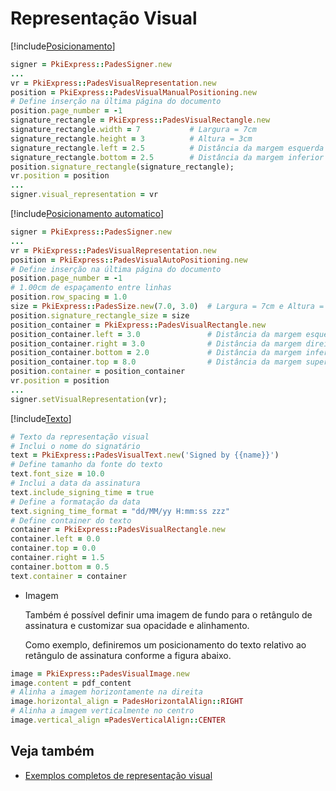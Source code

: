 # Representação Visual

[!include[Posicionamento](../../../includes/visual-rep/positioning.md)]

```ruby
signer = PkiExpress::PadesSigner.new
...
vr = PkiExpress::PadesVisualRepresentation.new
position = PkiExpress::PadesVisualManualPositioning.new
# Define inserção na última página do documento
position.page_number = -1
signature_rectangle = PkiExpress::PadesVisualRectangle.new
signature_rectangle.width = 7           # Largura = 7cm
signature_rectangle.height = 3          # Altura = 3cm
signature_rectangle.left = 2.5          # Distância da margem esquerda = 2.50cm
signature_rectangle.bottom = 2.5        # Distância da margem inferior = 2.50cm
position.signature_rectangle(signature_rectangle);
vr.position = position
...
signer.visual_representation = vr
```

[!include[Posicionamento automatico](../../../includes/visual-rep/auto-positioning.md)]


```ruby
signer = PkiExpress::PadesSigner.new
...
vr = PkiExpress::PadesVisualRepresentation.new
position = PkiExpress::PadesVisualAutoPositioning.new
# Define inserção na última página do documento
position.page_number = -1
# 1.00cm de espaçamento entre linhas
position.row_spacing = 1.0
size = PkiExpress::PadesSize.new(7.0, 3.0)  # Largura = 7cm e Altura = 3cm
position.signature_rectangle_size = size
position_container = PkiExpress::PadesVisualRectangle.new
position_container.left = 3.0               # Distância da margem esquerda = 3.00cm
position_container.right = 3.0              # Distância da margem direita = 3.00cm
position_container.bottom = 2.0             # Distância da margem inferior = 2.00cm
position_container.top = 8.0                # Distância da margem superior = 8.00cm
position.container = position_container
vr.position = position
...
signer.setVisualRepresentation(vr);
```

[!include[Texto](../../../includes/visual-rep/text.md)]

```ruby
# Texto da representação visual
# Inclui o nome do signatário
text = PkiExpress::PadesVisualText.new('Signed by {{name}}')
# Define tamanho da fonte do texto
text.font_size = 10.0
# Inclui a data da assinatura
text.include_signing_time = true
# Define a formatação da data
text.signing_time_format = "dd/MM/yy H:mm:ss zzz"
# Define container do texto
container = PkiExpress::PadesVisualRectangle.new
container.left = 0.0
container.top = 0.0
container.right = 1.5
container.bottom = 0.5
text.container = container
```

* Imagem

  Também é possível definir uma imagem de fundo para o retângulo de assinatura e customizar sua opacidade e alinhamento.

  Como exemplo, definiremos um posicionamento do texto relativo ao retângulo de assinatura conforme a figura abaixo.

```ruby
image = PkiExpress::PadesVisualImage.new
image.content = pdf_content
# Alinha a imagem horizontamente na direita
image.horizontal_align = PadesHorizontalAlign::RIGHT
# Alinha a imagem verticalmente no centro
image.vertical_align =PadesVerticalAlign::CENTER
```

## Veja também

* [Exemplos completos de representação visual](samples.md)